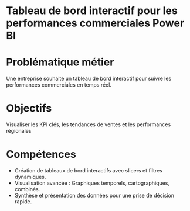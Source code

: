 # Tableau de bord interactif pour les performances commerciales Power BI 

# Problématique métier
Une entreprise souhaite un tableau de bord interactif pour suivre les 
performances commerciales en temps réel.

# Objectifs
Visualiser les KPI clés, les tendances de ventes et les performances 
régionales

# Compétences
 - Création  de  tableaux  de  bord  interactifs  avec  slicers  et  filtres  dynamiques.
 - Visualisation  avancée  :  Graphiques  temporels,  cartographiques, combinés.
 - Synthèse et présentation des données pour une prise de décision rapide.
